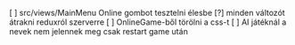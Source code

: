[ ] src/views/MainMenu Online gombot tesztelni élesbe
[?] minden változót átrakni reduxról szerverre
[ ] OnlineGame-ből törölni a css-t
[ ] AI játéknál a nevek nem jelennek meg csak restart game után
